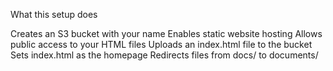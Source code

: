 What this setup does

Creates an S3 bucket with your name
Enables static website hosting
Allows public access to your HTML files
Uploads an index.html file to the bucket
Sets index.html as the homepage
Redirects files from docs/ to documents/